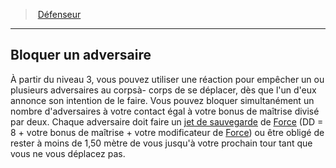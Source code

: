 ﻿> [Défenseur](hd_fighter_defender.md)

---

## Bloquer un adversaire

À partir du niveau 3, vous pouvez utiliser une réaction pour empêcher un ou plusieurs adversaires au corpsà- corps de se déplacer, dès que l'un d'eux annonce son intention de le faire. Vous pouvez bloquer simultanément un nombre d'adversaires à votre contact égal à votre bonus de maîtrise divisé par deux. Chaque adversaire doit faire un [jet de sauvegarde](hd_abilities_jets_de_sauvegarde.md) de [Force](hd_abilities_strength.md) (DD = 8 + votre bonus de maîtrise + votre modificateur de [Force](hd_abilities_strength.md)) ou être obligé de rester à moins de 1,50 mètre de vous jusqu'à votre prochain tour tant que vous ne vous déplacez pas.

